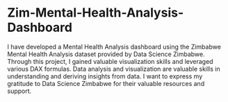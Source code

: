 # Zim-Mental-Health-Analysis-Dashboard

I have developed a Mental Health Analysis dashboard using the Zimbabwe Mental Health Analysis dataset provided by Data Science Zimbabwe. Through this project, I gained valuable visualization skills and leveraged various DAX formulas. Data analysis and visualization are valuable skills in understanding and deriving insights from data. I want to express my gratitude to Data Science Zimbabwe for their valuable resources and support.
